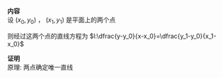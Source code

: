 **内容**  
设 $(x_0,y_0)$ ， $(x_1,y_1)$ 是平面上的两个点  
  
则经过这两个点的直线方程为 $l:\dfrac{y-y_0}{x-x_0}=\dfrac{y_1-y_0}{x_1-x_0}$  
  
**证明**  
原理: 两点确定唯一直线  
